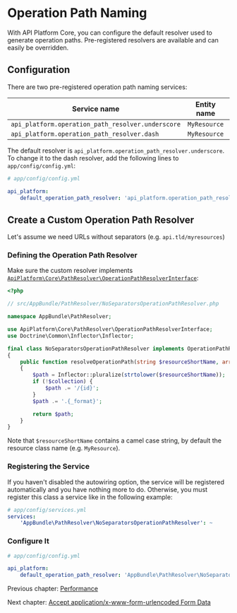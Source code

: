 # Operation Path Naming

With API Platform Core, you can configure the default resolver used to generate operation paths.
Pre-registered resolvers are available and can easily be overridden.

## Configuration

There are two pre-registered operation path naming services:

Service name                                      | Entity name  | Path result
--------------------------------------------------|--------------|----------------
`api_platform.operation_path_resolver.underscore` | `MyResource` | `/my_resources`
`api_platform.operation_path_resolver.dash`       | `MyResource` | `/my-resources`

The default resolver is `api_platform.operation_path_resolver.underscore`.
To change it to the dash resolver, add the following lines to `app/config/config.yml`:

```yaml
# app/config/config.yml

api_platform:
    default_operation_path_resolver: 'api_platform.operation_path_resolver.dash'
```

## Create a Custom Operation Path Resolver

Let's assume we need URLs without separators (e.g. `api.tld/myresources`)

### Defining the Operation Path Resolver

Make sure the custom resolver implements [`ApiPlatform\Core\PathResolver\OperationPathResolverInterface`](https://github.com/api-platform/core/blob/master/src/PathResolver/OperationPathResolverInterface.php):

```php
<?php

// src/AppBundle/PathResolver/NoSeparatorsOperationPathResolver.php

namespace AppBundle\PathResolver;

use ApiPlatform\Core\PathResolver\OperationPathResolverInterface;
use Doctrine\Common\Inflector\Inflector;

final class NoSeparatorsOperationPathResolver implements OperationPathResolverInterface
{
    public function resolveOperationPath(string $resourceShortName, array $operation, bool $collection) : string
    {
        $path = Inflector::pluralize(strtolower($resourceShortName));
        if (!$collection) {
            $path .= '/{id}';
        }
        $path .= '.{_format}';

        return $path;
    }
}
```

Note that `$resourceShortName` contains a camel case string, by default the resource class name (e.g. `MyResource`).

### Registering the Service

If you haven't disabled the autowiring option, the service will be registered automatically and you have nothing more to
do.
Otherwise, you must register this class a service like in the following example:

```yaml
# app/config/services.yml
services:
    'AppBundle\PathResolver\NoSeparatorsOperationPathResolver': ~
```

### Configure It

```yaml
# app/config/config.yml

api_platform:
    default_operation_path_resolver: 'AppBundle\PathResolver\NoSeparatorsOperationPathResolver'
```

Previous chapter: [Performance](performance.md)

Next chapter: [Accept application/x-www-form-urlencoded Form Data](form-data.md)
